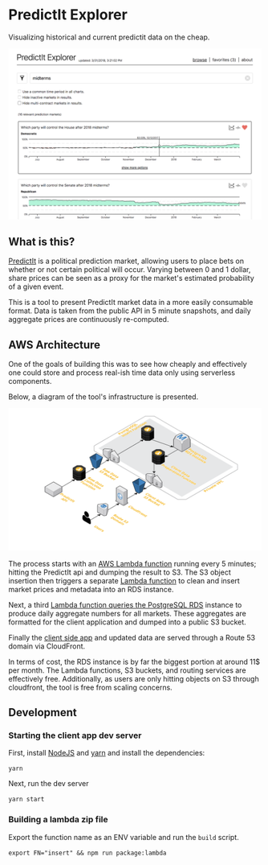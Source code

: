 # PredictIt Explorer

Visualizing historical and current predictit data on the cheap.

![Screenshot](/assets/screenshot.png)

## What is this?

[PredictIt](https://www.predictit.org) is a political prediction market, allowing users to place bets on whether or not certain political will occur. Varying between 0 and 1 dollar, share prices can be seen as a proxy for the market's estimated probability of a given event.

This is a tool to present PredictIt market data in a more easily consumable format. Data is taken from the public API
in 5 minute snapshots, and daily aggregate prices are continuously re-computed.

## AWS Architecture

One of the goals of building this was to see how cheaply and effectively
one could store and process real-ish time data only using serverless components.

Below, a diagram of the tool's infrastructure is presented.

![AWS Architecture](/assets/aws_setup.png)

The process starts with an [AWS Lambda function](./src/backend/lambda/poll.ts) running every 5 minutes; hitting the PredictIt api and dumping the result to S3. The S3 object insertion then triggers a separate [Lambda function](./src/backend/lambda/insert.ts) to clean and insert market prices and metadata into an RDS instance.

Next, a third [Lambda function queries the PostgreSQL RDS](./src/backend/lambda/client-data.ts) instance to produce daily aggregate numbers for all markets. These aggregates are formatted for the client application and dumped into a public S3 bucket.

Finally the [client side app](./src/client/) and updated data are served through a Route 53 domain via CloudFront.

In terms of cost, the RDS instance is by far the biggest portion at around 11$ per month. The Lambda functions, S3 buckets, and routing services are effectively free. Additionally, as users are only hitting objects on S3 through cloudfront, the tool is free from scaling concerns.

## Development

### Starting the client app dev server

First, install [NodeJS](https://nodejs.org/en/) and [yarn](https://yarnpkg.com/en/) and install the dependencies:

```shell
yarn
```

Next, run the dev server

```shell
yarn start
```

### Building a lambda zip file

Export the function name as an ENV variable and run the `build` script.

```shell
export FN="insert" && npm run package:lambda
```
